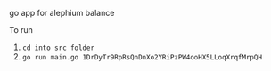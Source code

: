 go app for alephium balance

To run

1. `cd into src folder`
2. `go run main.go 1DrDyTr9RpRsQnDnXo2YRiPzPW4ooHX5LLoqXrqfMrpQH`
